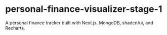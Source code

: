 # personal-finance-visualizer-stage-1
A personal finance tracker built with Next.js, MongoDB, shadcn/ui, and Recharts.
